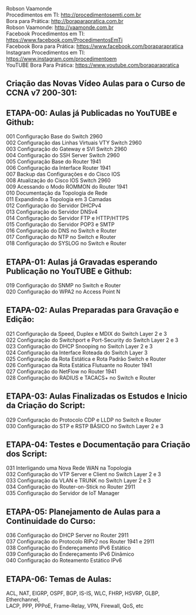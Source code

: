 Robson Vaamonde<br>
Procedimentos em TI: http://procedimentosemti.com.br<br>
Bora para Prática: http://boraparapratica.com.br<br>
Robson Vaamonde: http://vaamonde.com.br<br>
Facebook Procedimentos em TI: https://www.facebook.com/ProcedimentosEmTi<br>
Facebook Bora para Prática: https://www.facebook.com/boraparapratica<br>
Instagram Procedimentos em TI: https://www.instagram.com/procedimentoem<br>
YouTUBE Bora Para Prática: https://www.youtube.com/boraparapratica<br>

## **Criação das Novas Vídeo Aulas para o Curso de CCNA v7 200-301:**

## **ETAPA-00: Aulas já Publicadas no YouTUBE e Github:**
001 Configuração Base do Switch 2960<br>
002 Configuração das Linhas Virtuais VTY Switch 2960<br>
003 Configuração do Gateway e SVI Switch 2960<br>
004 Configuração do SSH Server Switch 2960<br>
005 Configuração Base do Router 1941<br>
006 Configuração da Interface Router 1941<br>
007 Backup das Configurações e do Cisco IOS<br>
008 Atualização do Cisco IOS Switch 2960<br>
009 Acessando o Modo ROMMON do Router 1941<br>
010 Documentação da Topologia de Rede<br>
011 Expandindo a Topologia em 3 Camadas<br>
012 Configuração do Servidor DHCPv4<br>
013 Configuração do Servidor DNSv4<br>
014 Configuração do Servidor FTP e HTTP/HTTPS<br>
015 Configuração do Servidor POP3 e SMTP<br>
016 Configuração do DNS no Switch e Router<br>
017 Configuração do NTP no Switch e Router<br>
018 Configuração do SYSLOG no Switch e Router<br>

## **ETAPA-01: Aulas já Gravadas esperando Publicação no YouTUBE e Github:**
019 Configuração do SNMP no Switch e Router<br>
020 Configuração do WPA2 no Access Point N<br>

## **ETAPA-02: Aulas Preparadas para Gravação e Edição:**
021 Configuração da Speed, Duplex e MDIX do Switch Layer 2 e 3<br>
022 Configuração do Switchport e Port-Security do Switch Layer 2 e 3<br>
023 Configuração do DHCP Snooping no Switch Layer 2 e 3<br>
024 Configuração da Interface Roteada do Switch Layer 3<br>
025 Configuração da Rota Estática e Rota Padrão Switch e Router<br>
026 Configuraçao da Rota Estática Flutuante no Router 1941<br>
027 Configuração do NetFlow no Router 1941<br>
028 Configuração do RADIUS e TACACS+ no Switch e Router

## **ETAPA-03: Aulas Finalizadas os Estudos e Inicio da Criação do Script:**
029 Configuração do Protocolo CDP e LLDP no Switch e Router<br>
030 Configuração do STP e RSTP BÁSICO no Switch Layer 2 e 3

## **ETAPA-04: Testes e Documentação para Criação dos Script:**
031 Interligando uma Nova Rede WAN na Topologia<br>
032 Configuração do VTP Server e Client no Switch Layer 2 e 3<br>
033 Configuração da VLAN e TRUNK no Switch Layer 2 e 3<br>
034 Configuração do Router-on-Stick no Router 2911<br>
035 Configuração do Servidor de IoT Manager<br>

## **ETAPA-05: Planejamento de Aulas para a Continuidade do Curso:**
036 Configuração do DHCP Server no Router 2911<br>
037 Configuração do Protocolo RIPv2 nos Router 1941 e 2911<br>
038 Configuração do Endereçamento IPv6 Estático<br>
039 Configuração do Endereçamento IPv6 Dinâmico<br>
040 Configuração do Roteamento Estático IPv6

## **ETAPA-06: Temas de Aulas:**
ACL, NAT, EIGRP, OSPF, BGP, IS-IS, WLC, FHRP, HSVRP, GLBP, Etherchannel,<br>
LACP, PPP, PPPoE, Frame-Relay, VPN, Firewall, QoS, etc
